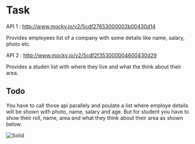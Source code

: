 # Task
API 1 :  http://www.mocky.io/v2/5cdf27653000002b00430d14

Provides employees list of a company with some details like name, salary, photo etc.

API 2 :  http://www.mocky.io/v2/5cdf2f353000004600430d29

Provides a studen list with where they live and what the think about their area.

## Todo
You have to call those api parallely and poulate a list where employe details will be shown with photo, name, salary and age. But for student you have to show their roll, name, area and what they think about their area as shown below.

![Solid](https://github.com/shuza/Android-Task/blob/master/Home.jpg)
